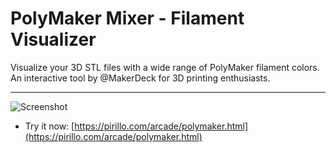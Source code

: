
# PolyMaker Mixer - Filament Visualizer

Visualize your 3D STL files with a wide range of PolyMaker filament colors. An interactive tool by @MakerDeck for 3D printing enthusiasts.

---

![Screenshot](https://github.com/ChrisPirillo/polymaker/blob/main/assets/screenshot.svg+xml?raw=true)

* Try it now: [https://pirillo.com/arcade/polymaker.html](https://pirillo.com/arcade/polymaker.html)

